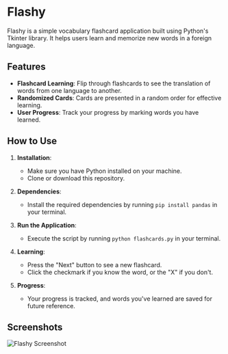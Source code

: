 # Flashy

Flashy is a simple vocabulary flashcard application built using Python's Tkinter library. It helps users learn and memorize new words in a foreign language.

## Features

- **Flashcard Learning**: Flip through flashcards to see the translation of words from one language to another.
- **Randomized Cards**: Cards are presented in a random order for effective learning.
- **User Progress**: Track your progress by marking words you have learned.

## How to Use

1. **Installation**:
   - Make sure you have Python installed on your machine.
   - Clone or download this repository.

2. **Dependencies**:
   - Install the required dependencies by running `pip install pandas` in your terminal.

3. **Run the Application**:
   - Execute the script by running `python flashcards.py` in your terminal.

4. **Learning**:
   - Press the "Next" button to see a new flashcard.
   - Click the checkmark if you know the word, or the "X" if you don't.

5. **Progress**:
   - Your progress is tracked, and words you've learned are saved for future reference.

## Screenshots

![Flashy Screenshot](images/screenshot.png)



